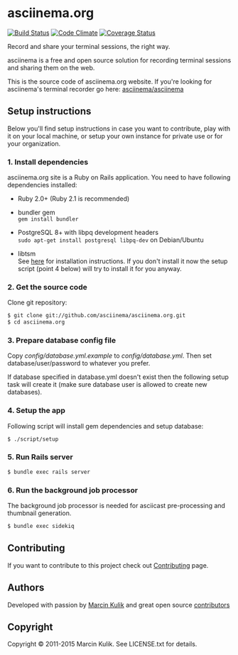 # asciinema.org

[![Build Status](https://travis-ci.org/asciinema/asciinema.org.svg?branch=master)](https://travis-ci.org/asciinema/asciinema.org)
[![Code Climate](https://codeclimate.com/github/asciinema/asciinema.org/badges/gpa.svg)](https://codeclimate.com/github/asciinema/asciinema.org)
[![Coverage Status](https://coveralls.io/repos/asciinema/asciinema.org/badge.svg)](https://coveralls.io/r/asciinema/asciinema.org)

Record and share your terminal sessions, the right way.

asciinema is a free and open source solution for recording terminal sessions
and sharing them on the web.

This is the source code of asciinema.org website. If you're looking for
asciinema's terminal recorder go here:
[asciinema/asciinema](https://github.com/asciinema/asciinema)

## Setup instructions

Below you'll find setup instructions in case you want to contribute, play with
it on your local machine, or setup your own instance for private use or for
your organization.

### 1. Install dependencies

asciinema.org site is a Ruby on Rails application. You need to have following
dependencies installed:

* Ruby 2.0+ (Ruby 2.1 is recommended)

* bundler gem  
  `gem install bundler`

* PostgreSQL 8+ with libpq development headers  
  `sudo apt-get install postgresql libpq-dev` on Debian/Ubuntu

* libtsm  
  See [here](http://cgit.freedesktop.org/~dvdhrm/libtsm/tree/README) for installation instructions.
  If you don't install it now the setup script (point 4 below) will try to
  install it for you anyway.

### 2. Get the source code

Clone git repository:

```bash
$ git clone git://github.com/asciinema/asciinema.org.git
$ cd asciinema.org
```

### 3. Prepare database config file

Copy *config/database.yml.example* to *config/database.yml*. Then set
database/user/password to whatever you prefer.

If database specified in database.yml doesn't exist then the following setup
task will create it (make sure database user is allowed to create new
databases).

### 4. Setup the app

Following script will install gem dependencies and setup database:

```bash
$ ./script/setup
```

### 5. Run Rails server

```bash
$ bundle exec rails server
```

### 6. Run the background job processor

The background job processor is needed for asciicast pre-processing and
thumbnail generation.

```bash
$ bundle exec sidekiq
```

## Contributing

If you want to contribute to this project check out
[Contributing](http://asciinema.org/contributing) page.

## Authors

Developed with passion by [Marcin Kulik](http://ku1ik.com) and great open
source [contributors](https://github.com/asciinema/asciinema.org/contributors)

## Copyright

Copyright &copy; 2011-2015 Marcin Kulik. See LICENSE.txt for details.
